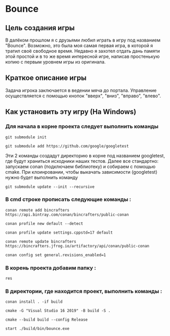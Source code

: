 # Bounce


## Цель создания игры

В далёком прошлом я с друзьями любил играть в игру под названием "Bounce". Возможно, это была моя самая первая игра, в которой я тратил своё свободное время. Недавно я захотел отдать дань памяти этой простой и в то же время интересной игре, написав простенькую копию с первым уровнем игры из оригинала.


## Краткое описание игры

Задача игрока заключается в ведении мяча до портала. Управление осуществляется с помощью кнопок "вверх", "вниз", "вправо", "влево".


## Как установить эту игру (На Windows)

### Для начала в корне проекта следует выполнить команды

```git submodule init```

```git submodule add https://github.com/google/googletest```

Эти 2 команды создадут директорию в корне под названием googletest, где будут храниться исходники наших тестов.
Далее все стандартно: запускаем conan (подключаем библиотеку) и собираем с помощью cmake.
При клоинровании, чтобы выкачать зависимости (googletest) нужно будет выполнить команду 

```git submodule update --init --recursive```

### В cmd строке прописать следующие команды :

```conan remote add bincrafters https://api.bintray.com/conan/bincrafters/public-conan```

```conan profile new default --detect```

```conan profile update settings.cppstd=17 default```

```conan remote update bincrafters https://bincrafters.jfrog.io/artifactory/api/conan/public-conan```

```conan config set general.revisions_enabled=1```

### В корень проекта добавим папку :

```res```

### В директории, где находится проект, выполнить команды :

```conan install . -if build```

```cmake -G "Visual Studio 16 2019" -B build -S .```

```cmake --build build --config Release```

```start ./build/bin/bounce.exe```